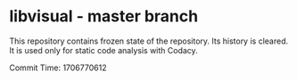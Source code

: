 # libvisual - master branch

This repository contains frozen state of the repository.
Its history is cleared. It is used only for static code
analysis with Codacy.

Commit Time: 1706770612